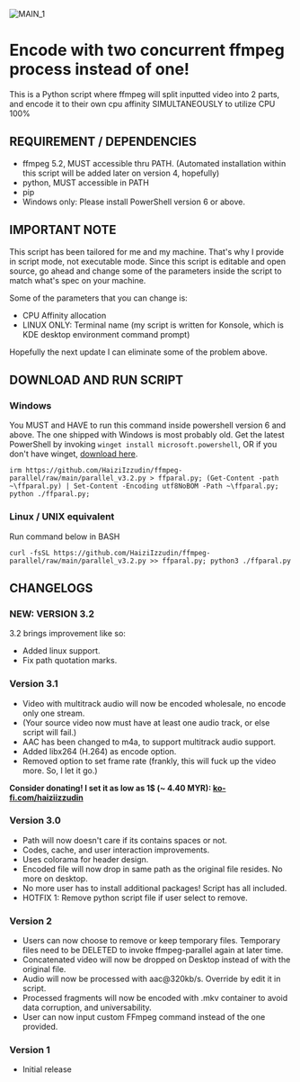 ![MAIN_1](https://user-images.githubusercontent.com/79714350/215285318-486b5db3-a3bf-479b-af53-0f8160533f8c.gif)



# Encode with two concurrent ffmpeg process instead of one!
This is a Python script where ffmpeg will split inputted video into 2 parts, and encode it to their own cpu affinity SIMULTANEOUSLY to utilize CPU 100%

## REQUIREMENT / DEPENDENCIES
- ffmpeg 5.2, MUST accessible thru PATH. (Automated installation within this script will be added later on version 4, hopefully)
- python, MUST accessible in PATH
- pip
- Windows only: Please install PowerShell version 6 or above.

## IMPORTANT NOTE
This script has been tailored for me and my machine. That's why I provide in script mode, not executable mode. Since this script is editable and open source, go ahead and change some of the parameters inside the script to match what's spec on your machine.

Some of the parameters that you can change is:
  - CPU Affinity allocation
  - LINUX ONLY: Terminal name (my script is written for Konsole, which is KDE desktop environment command prompt)
  
Hopefully the next update I can eliminate some of the problem above.

## DOWNLOAD AND RUN SCRIPT
### Windows
You MUST and HAVE to run this command inside powershell version 6 and above. The one shipped with Windows is most probably old. Get the latest PowerShell by invoking `winget install microsoft.powershell`, OR if you don't have winget, [download here](https://learn.microsoft.com/en-gb/powershell/scripting/install/installing-powershell-on-windows?view=powershell-7.3#msi).
```
irm https://github.com/HaiziIzzudin/ffmpeg-parallel/raw/main/parallel_v3.2.py > ffparal.py; (Get-Content -path ~\ffparal.py) | Set-Content -Encoding utf8NoBOM -Path ~\ffparal.py; python ./ffparal.py;
```

### Linux / UNIX equivalent
Run command below in BASH
```
curl -fsSL https://github.com/HaiziIzzudin/ffmpeg-parallel/raw/main/parallel_v3.2.py >> ffparal.py; python3 ./ffparal.py
```

## CHANGELOGS
### NEW: VERSION 3.2
3.2 brings improvement like so:
- Added linux support.
- Fix path quotation marks.

### Version 3.1
- Video with multitrack audio will now be encoded wholesale, no encode only one stream.
- (Your source video now must have at least one audio track, or else script will fail.)
- AAC has been changed to m4a, to support multitrack audio support.
- Added libx264 (H.264) as encode option.
- Removed option to set frame rate (frankly, this will fuck up the video more. So, I let it go.)

**Consider donating! I set it as low as 1$ (~ 4.40 MYR):
[ko-fi.com/haiziizzudin](https://ko-fi.com/haiziizzudin)**

### Version 3.0
- Path will now doesn't care if its contains spaces or not.
- Codes, cache, and user interaction improvements.
- Uses colorama for header design.
- Encoded file will now drop in same path as the original file resides. No more on desktop.
- No more user has to install additional packages! Script has all included.
- HOTFIX 1: Remove python script file if user select to remove.

### Version 2
- Users can now choose to remove or keep temporary files. Temporary files need to be DELETED to invoke ffmpeg-parallel again at later time.
- Concatenated video will now be dropped on Desktop instead of with the original file.
- Audio will now be processed with aac@320kb/s. Override by edit it in script.
- Processed fragments will now be encoded with .mkv container to avoid data corruption, and universability.
- User can now input custom FFmpeg command instead of the one provided.

### Version 1
- Initial release



